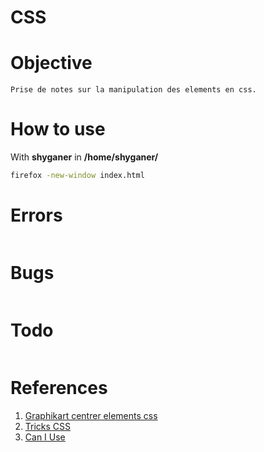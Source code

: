 CSS
===

# Objective
```
Prise de notes sur la manipulation des elements en css.
```

# How to use
With **shyganer** in **/home/shyganer/**
```sh
firefox -new-window index.html
```



# Errors
```
```

# Bugs
```
```

# Todo
```
```

# References
1. [Graphikart centrer elements css](https://www.youtube.com/watch?v=QhHzxF2Kq8Q)
2. [Tricks CSS](https://css-tricks.com/snippets/css/a-guide-to-flexbox/)
3. [Can I Use](http://caniuse.com/#search=flexbo)
